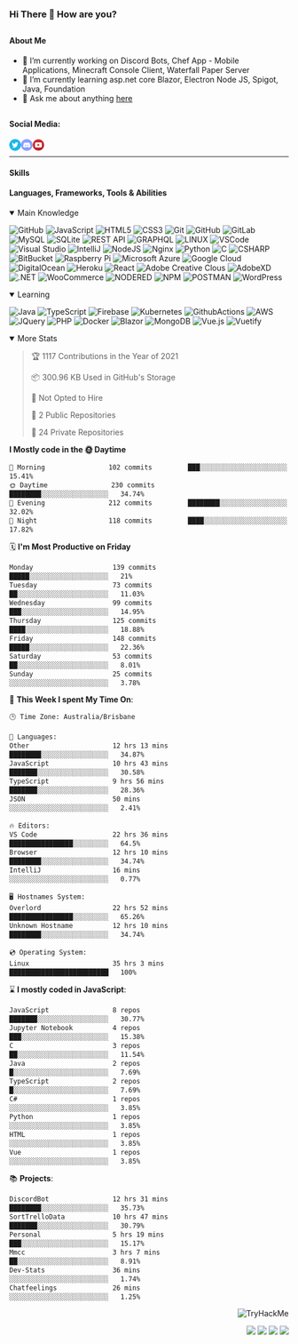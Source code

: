 ### Hi There 👋 How are you?

## <h4>About Me</h4>
- 🔭 I’m currently working on Discord Bots, Chef App - Mobile Applications, Minecraft Console Client, Waterfall Paper Server
- 🌱 I’m currently learning asp.net core Blazor, Electron Node JS, Spigot, Java, Foundation
- 💬 Ask me about anything [here](https://github.com/nick22985/nick22985/issues)


## <h4>Social Media:</h4>
<div>
    <a href="https://twitter.com/nick22985">
        <img align="left" alt="Nick22985 | Twitter" width="21px" src="./assets/social/twitter_circle.png" >
    </a>
    <a href="https://discordapp.com/users/221602145462386688">
        <img align="left" alt="Nick's Discord" width="21px" src="./assets/social/discord-round.png" />
    </a>
        <a href="https://www.youtube.com/channel/UChZvyaTJSq0PweGmTpjPjRw" >
        <img align="left" alt="Youtube" width="21px" src="./assets/social/YouTube.png" />
    </a>
</div>
<br>
<hr/>

<h4>Skills</h4>

<h4>Languages, Frameworks, Tools & Abilities </h4>
<details open="true">
<summary>Main Knowledge</summary>

![GitHub](https://img.shields.io/badge/GITHUB-%23121011.svg?&style=flat-square&logo=github&logoColor=white)
![JavaScript](https://img.shields.io/badge/JavaScript-323330.svg?&style=flat-square&logo=javascript&logoColor=%23F7DF1E)
![HTML5](https://img.shields.io/badge/HTML5-E34F26.svg?&style=flat-square&logo=html5&logoColor=white)
![CSS3](https://img.shields.io/badge/CSS3-%231572B6.svg?&style=flat-square&logo=css3&logoColor=white)
![Git](https://img.shields.io/badge/GIT-%23F05033.svg?&style=flat-square&logo=git&logoColor=white)
![GitHub](https://img.shields.io/badge/GITHUB-%23121011.svg?&style=flat-square&logo=github&logoColor=white)
![GitLab](https://img.shields.io/badge/GITLAB-%23181717.svg?&style=flat-square&logo=gitlab&logoColor=white)
![MySQL](https://img.shields.io/badge/MySQL-4479A1.svg?&style=flat-square&logo=mysql&logoColor=white)
![SQLite](https://img.shields.io/badge/SQLite-003B57.svg?&style=flat-square&logo=sqlite&logoColor=white)
![REST API](https://img.shields.io/badge/REST-02569B.svg?&style=flat-square&logo=rest&logoColor=white)
![GRAPHQL](https://img.shields.io/badge/GRAPHQL-E10098.svg?&style=flat-square&logo=graphql&logoColor=white)
![LINUX](https://img.shields.io/badge/LINUX-FCC624?style=flat-square-square&logo=linux&logoColor=black)
![VSCode](https://img.shields.io/badge/VSCODE-007ACC.svg?&style=flat-square&logo=visual-studio-code)
![Visual Studio](https://img.shields.io/badge/Visual%20Studio-5C2D91.svg?&style=flat-square&logo=visual-studio)
![IntelliJ](https://img.shields.io/badge/INTELLIJ-000000.svg?&style=flat-square&logo=intellij-idea)
![NodeJS](https://img.shields.io/badge/NODEJS-339933.svg?&style=flat-square&logo=node.js&logoColor=white)
![Nginx](https://img.shields.io/badge/NGINX-269539.svg?&style=flat-square&logo=nginx&logoColor=white)
![Python](https://img.shields.io/badge/PYTHON-3776AB.svg?&style=flat-square&logo=python&logoColor=white)
![C](https://img.shields.io/badge/C-3776AB.svg?&style=flat-square&logo=C&logoColor=white)
![CSHARP](https://img.shields.io/badge/C%20Sharp-239120.svg?&style=flat-square&logo=C-Sharp&logoColor=white)
![BitBucket](https://img.shields.io/badge/-BitBucket-darkblue?style=flat-square&logo=bitbucket)
![Raspberry Pi](https://img.shields.io/badge/-Raspberry%20Pi-C51A4A?style=flat-square&logo=Raspberry-Pi)
![Microsoft Azure](https://img.shields.io/badge/Microsoft%20Azure-232F7E?style=flat-square&logo=microsoft-azure)
![Google Cloud](https://img.shields.io/badge/Google%20Cloud-black?style=flat-square&logo=google-cloud)
![DigitalOcean](https://img.shields.io/badge/-Digital%20Ocean-darkblue?style=flat-square&logo=digitalocean)
![Heroku](https://img.shields.io/badge/-Heroku-430098?style=flat-square&logo=heroku)
![React](https://img.shields.io/badge/-React-black?style=flat-square&logo=react)
![Adobe Creative Clous](https://img.shields.io/badge/Adobe%20Creative%20Cloud-DA1F26.svg?&style=flat-square&logo=Adobe-Creative-Cloud&logoColor=white)
![AdobeXD](https://img.shields.io/badge/Adobe%20XD-FF61F6.svg?&style=flat-square&logo=Adobe-XD&logoColor=black)
![.NET](https://img.shields.io/badge/.Net-5128D4.svg?&style=flat-square&logo=.NET&logoColor=white)
![WooCommerce](https://img.shields.io/badge/WooCommerce-96588A.svg?&style=flat-square&logo=WooCommerce&logoColor=white)
![NODERED](https://img.shields.io/badge/node%20red-8F0000.svg?&style=flat-square&logo=node-red&logoColor=white)
![NPM](https://img.shields.io/badge/npm-CB3837.svg?&style=flat-square&logo=npm&logoColor=white)
![POSTMAN](https://img.shields.io/badge/Postman-FF6C37.svg?&style=flat-square&logo=postman&logoColor=white)
![WordPress](https://img.shields.io/badge/Wordpress-21759B.svg?&style=flat-square&logo=wordpress&logoColor=white)

</details>
<details open="true">
<summary>Learning</summary>

![Java](https://img.shields.io/badge/JAVA-007396.svg?&style=flat-square&logo=java&logoColor=white)
![TypeScript](https://img.shields.io/badge/TYPESCRIPT-%23007ACC.svg?&style=flat-square&logo=typescript&logoColor=white)
![Firebase](https://img.shields.io/badge/FIREBASE-FFCA28.svg?&style=flat-square&logo=firebase&logoColor=black)
![Kubernetes](https://img.shields.io/badge/KUBERNETES-326CE5.svg?&style=flat-square&logo=kubernetes&logoColor=white)
![GithubActions](https://img.shields.io/badge/GITHUB%20ACTIONS-2088FF.svg?&style=flat-square&logo=github-actions&logoColor=white)
![AWS](https://img.shields.io/badge/AMAZON%20AWS-232F3E.svg?&style=flat-square&logo=amazon-aws&logoColor=white)
![JQuery](https://img.shields.io/badge/JQUERY-0769AD.svg?&style=flat-square&logo=jquery&logoColor=white)
![PHP](https://img.shields.io/badge/PHP-777BB4.svg?&style=flat-square&logo=php&logoColor=white)
![Docker](https://img.shields.io/badge/DOCKER-2496ED.svg?&style=flat-square&logo=docker&logoColor=white)
![Blazor](https://img.shields.io/badge/Blazor-512BD4.svg?&style=flat-square&logo=Blazor&logoColor=white)
![MongoDB](https://img.shields.io/badge/MONGODB-47A248.svg?&style=flat-square&logo=mongodb&logoColor=white)
![Vue.js](https://img.shields.io/badge/Vue.JS-47A248.svg?&style=flat-square&logo=vuedotjs&logoColor=white)
![Vuetify](https://img.shields.io/badge/Vuetify.JS-47A248.svg?&style=flat-square&logo=vuetify&logoColor=white)
</details>

<details open="false">
<summary>More Stats</summary>
    
<!--START_SECTION:devStats-->
> 🏆 1117 Contributions in the Year of 2021
>
> 📦 300.96 KB Used in GitHub's Storage
>
> 🚫 Not Opted to Hire
>
> 📖 2 Public Repositories
>
> 🔐 24 Private Repositories

**I Mostly code in the 🌞 Daytime**
```text
🌅 Morning                102 commits         ███░░░░░░░░░░░░░░░░░░░░░░   15.41%
🌞 Daytime                230 commits         ████████░░░░░░░░░░░░░░░░░   34.74%
🌆 Evening                212 commits         ████████░░░░░░░░░░░░░░░░░   32.02%
🌙 Night                  118 commits         ████░░░░░░░░░░░░░░░░░░░░░   17.82%
```
🗓️ **I'm Most Productive on Friday**
```text
Monday                    139 commits         █████░░░░░░░░░░░░░░░░░░░░   21%
Tuesday                   73 commits          ██░░░░░░░░░░░░░░░░░░░░░░░   11.03%
Wednesday                 99 commits          ███░░░░░░░░░░░░░░░░░░░░░░   14.95%
Thursday                  125 commits         ████░░░░░░░░░░░░░░░░░░░░░   18.88%
Friday                    148 commits         █████░░░░░░░░░░░░░░░░░░░░   22.36%
Saturday                  53 commits          ██░░░░░░░░░░░░░░░░░░░░░░░   8.01%
Sunday                    25 commits          ░░░░░░░░░░░░░░░░░░░░░░░░░   3.78%
```
🚀 **This Week I spent My Time On**:
```text
🕒 Time Zone: Australia/Brisbane

💬 Languages:
Other                     12 hrs 13 mins      ████████░░░░░░░░░░░░░░░░░   34.87%
JavaScript                10 hrs 43 mins      ███████░░░░░░░░░░░░░░░░░░   30.58%
TypeScript                9 hrs 56 mins       ███████░░░░░░░░░░░░░░░░░░   28.36%
JSON                      50 mins             ░░░░░░░░░░░░░░░░░░░░░░░░░   2.41%

🔥 Editors:
VS Code                   22 hrs 36 mins      ████████████████░░░░░░░░░   64.5%
Browser                   12 hrs 10 mins      ████████░░░░░░░░░░░░░░░░░   34.74%
IntelliJ                  16 mins             ░░░░░░░░░░░░░░░░░░░░░░░░░   0.77%

🖥️ Hostnames System:
Overlord                  22 hrs 52 mins      ████████████████░░░░░░░░░   65.26%
Unknown Hostname          12 hrs 10 mins      ████████░░░░░░░░░░░░░░░░░   34.74%

💿 Operating System:
Linux                     35 hrs 3 mins       █████████████████████████   100%
```
⌛ **I mostly coded in JavaScript**:
```text
JavaScript                8 repos             ███████░░░░░░░░░░░░░░░░░░   30.77%
Jupyter Notebook          4 repos             ███░░░░░░░░░░░░░░░░░░░░░░   15.38%
C                         3 repos             ██░░░░░░░░░░░░░░░░░░░░░░░   11.54%
Java                      2 repos             █░░░░░░░░░░░░░░░░░░░░░░░░   7.69%
TypeScript                2 repos             █░░░░░░░░░░░░░░░░░░░░░░░░   7.69%
C#                        1 repos             ░░░░░░░░░░░░░░░░░░░░░░░░░   3.85%
Python                    1 repos             ░░░░░░░░░░░░░░░░░░░░░░░░░   3.85%
HTML                      1 repos             ░░░░░░░░░░░░░░░░░░░░░░░░░   3.85%
Vue                       1 repos             ░░░░░░░░░░░░░░░░░░░░░░░░░   3.85%
```
📚 **Projects**:
```text
DiscordBot                12 hrs 31 mins      ████████░░░░░░░░░░░░░░░░░   35.73%
SortTrelloData            10 hrs 47 mins      ███████░░░░░░░░░░░░░░░░░░   30.79%
Personal                  5 hrs 19 mins       ███░░░░░░░░░░░░░░░░░░░░░░   15.17%
Mmcc                      3 hrs 7 mins        ██░░░░░░░░░░░░░░░░░░░░░░░   8.91%
Dev-Stats                 36 mins             ░░░░░░░░░░░░░░░░░░░░░░░░░   1.74%
Chatfeelings              26 mins             ░░░░░░░░░░░░░░░░░░░░░░░░░   1.25%
```
<!--END_SECTION:devStats-->
</details>
<p align="right">
    <img src="https://tryhackme-badges.s3.amazonaws.com/nick22985.png" alt="TryHackMe">
</p>
<p align="right">
    <img src="https://www.codewars.com/users/nick22985/badges/micro"/>
    <img src="https://wakatime.com/badge/user/06ef56ec-e763-432c-a1cc-83e10de5b5a3.svg"/>
    <img src="https://komarev.com/ghpvc/?username=nick22985&style=plastic&label=Views"/>
    <img src="https://badges.pufler.dev/visits/nick22985/nick22985?color=black&logo=github" />
</p>

